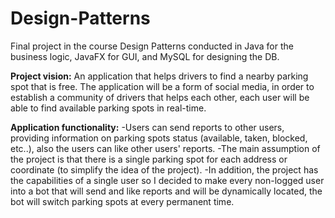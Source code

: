 # Design-Patterns
Final project in the course Design Patterns conducted in Java for the business logic, JavaFX for GUI, and MySQL for designing the DB.

**Project vision:** 
An application that helps drivers to find a nearby parking spot that is free. The application will be a form of social media, in order to establish a community of drivers that helps each other, each user will be able to find available parking spots in real-time.

**Application functionality:**
-Users can send reports to other users, providing information on parking spots status (available, taken, blocked, etc..), also the users can like other users' reports.
-The main assumption of the project is that there is a single parking spot for each address or coordinate (to simplify the idea of the project).
-In addition, the project has the capabilities of a single user so I decided to make every non-logged user into a bot that will send and like reports and will be dynamically located, the bot will switch parking spots at every permanent time.

